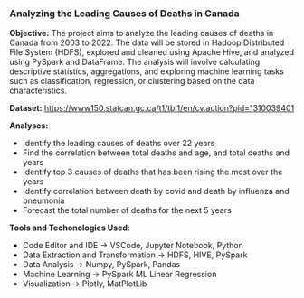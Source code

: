 ### Analyzing the Leading Causes of Deaths in Canada

<b>Objective:</b> The project aims to analyze the leading causes of deaths in Canada from 2003 to 2022. The data will be stored in Hadoop Distributed File System (HDFS), explored and cleaned using Apache Hive, and analyzed using PySpark and DataFrame. The analysis will involve calculating descriptive statistics, aggregations, and exploring machine learning tasks such as classification, regression, or clustering based on the data characteristics.
 
<b>Dataset:</b> https://www150.statcan.gc.ca/t1/tbl1/en/cv.action?pid=1310039401 

<b>Analyses:</b>
<ul>
 <li>Identify the leading causes of deaths over 22 years</li>
 <li>Find the correlation between total deaths and age, and total deaths and years</li>
 <li>Identify top 3 causes of deaths that has been rising the most over the years</li>
 <li>Identify correlation between death by covid and death by influenza and pneumonia</li>
 <li>Forecast the total number of deaths for the next 5 years</li>
</ul>

<b>Tools and Techonologies Used:</b>
<ul>
 <li>Code Editor and IDE -> VSCode, Jupyter Notebook, Python</li>
 <li>Data Extraction and Transformation -> HDFS, HIVE, PySpark</li>
 <li>Data Analysis -> Numpy, PySpark, Pandas</li>
 <li>Machine Learning -> PySpark ML Linear Regression</li>
 <li>Visualization -> Plotly, MatPlotLib</li>
</ul>
